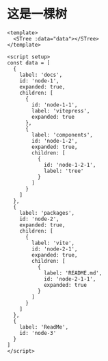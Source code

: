 # 这是一棵树

```vue
<template>
  <STree :data="data"></STree>
</template>

<script setup>
const data = [
  {
    label: 'docs',
    id: 'node-1',
    expanded: true,
    children: [
      {
        id: 'node-1-1',
        label: 'vitepress',
        expanded: true
      },
      {
        label: 'components',
        id: 'node-1-2',
        expanded: true,
        children: [
          {
            id: 'node-1-2-1',
            label: 'tree'
          }
        ]
      }
    ]
  },
  {
    label: 'packages',
    id: 'node-2',
    expanded: true,
    children: [
      {
        label: 'vite',
        id: 'node-2-1',
        expanded: true,
        children: [
          {
            label: 'README.md',
            id: 'node-2-1-1',
            expanded: true
          }
        ]
      }
    ]
  },
  {
    label: 'ReadMe',
    id: 'node-3'
  }
]
</script>
```

<!-- <STree :data="data" checkable></STree> -->

<!-- <script setup> -->
<!-- 
// import {ref} from 'vue'
// const data=ref([
// {
// label:'docs',
// id:'node-1',
// expanded:true,
// checked:true,
// children:[
// {
// id:'node-1-1',
// label:'vitepress',
// expanded:true
// },
// {
// label:'components',
// id:'node-1-2',
// expanded:true,
// children:[
// {
// id:'node-1-2-1',
// label:'tree'
// }
// ]
// }
// ]
// },
// {
// label:'packages',
// id:'node-2',
// expanded:true,
// children:[
// {
// label:'vite',
// id:'node-2-1',
// expanded:true,
// children:[
// {
// label:'README.md',
// id:'node-2-1-1',
// expanded:true,
// }
// ]
// },
// ]
// },
// {
// label:'ReadMe',
// id:'node-3',
// }

// ]) -->

<!-- </script> -->

<STree :data="data" checkable>
  <template v-slot:content="treeNode">
     <span>{{treeNode.label}}</span>
  </template>
</STree>

<script setup>
import {ref} from 'vue'
const data=ref(
[
  {
      label:'docs',
      id:'node-1',
      expanded:true,
      checked:true,
      children:[
        {
            id:'node-1-1',
            label:'vitepress',
            expanded:true
        },
        {
            label:'components',
            id:'node-1-2',
            expanded:true,
            children:[
                {
                    id:'node-1-2-1',
                    label:'tree'
                }
            ]
        }
      ]
  },
  {
      label:'packages',
      id:'node-2',
      expanded:true,
      children:[
          {
              label:'vite',
              id:'node-2-1',
              expanded:true,
              children:[
                  {
                      label:'README.md',
                      id:'node-2-1-1',
                      expanded:true,
                  }
              ]
          },
      ]
  },
  {
      label:'ReadMe',
      id:'node-3',
      expanded:true
  }
]
) 
</script>
